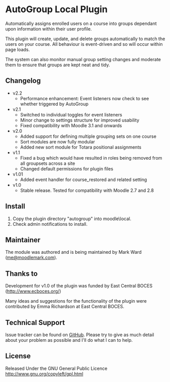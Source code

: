 # AutoGroup Local Plugin

Automatically assigns enrolled users on a course into groups
dependant upon information within their user profile.

This plugin will create, update, and delete groups automatically
to match the users on your course. All behaviour is event-driven
and so will occur within page loads.

The system can also monitor manual group setting changes and
moderate them to ensure that groups are kept neat and tidy.

## Changelog
* v2.2
  * Performance enhancement: Event listeners now check to see whether triggered by AutoGroup
* v2.1
  * Switched to individual toggles for event listeners
  * Minor change to settings structure for improved usability
  * Fixed compatibility with Moodle 3.1 and onwards
* v2.0
  * Added support for defining multiple grouping sets on one course
  * Sort modules are now fully modular
  * Added new sort module for Totara positional assignments
* v1.1
  * Fixed a bug which would have resulted in roles being removed from all groupsets across a site
  * Changed default permissions for plugin files 
* v1.01
  * Added event handler for course_restored and related setting
* v1.0
  * Stable release. Tested for compatibility with Moodle 2.7 and 2.8

## Install

1. Copy the plugin directory "autogroup" into moodle\local\.
2. Check admin notifications to install.

## Maintainer

The module was authored and is being maintained by Mark Ward (me@moodlemark.com).

## Thanks to

Development for v1.0 of the plugin was funded by East Central BOCES (http://www.ecboces.org/)

Many ideas and suggestions for the functionality of the plugin were contributed
by Emma Richardson at East Central BOCES.

## Technical Support

Issue tracker can be found on [GitHub](https://github.com/markward/local_autogroup/issues). Please
try to give as much detail about your problem as possible and I'll do what I can to help.

## License

Released Under the GNU General Public Licence http://www.gnu.org/copyleft/gpl.html